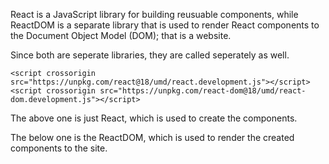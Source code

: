 React is a JavaScript library for building reusuable components, while ReactDOM is a separate library that is used to render React components to the Document Object Model (DOM); that is a website.

Since both are seperate libraries, they are called seperately as well.

```
<script crossorigin src="https://unpkg.com/react@18/umd/react.development.js"></script>
<script crossorigin src="https://unpkg.com/react-dom@18/umd/react-dom.development.js"></script>
```

The above one is just React, which is used to create the components.

The below one is the ReactDOM, which is used to render the created components to the site.

